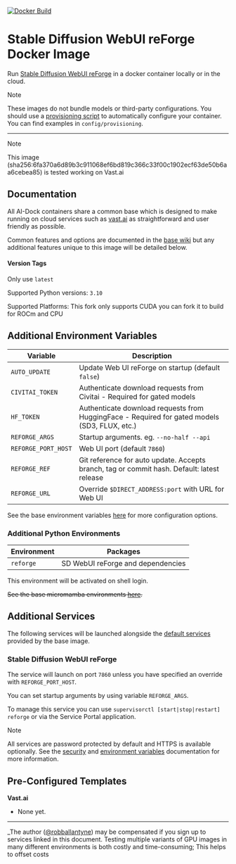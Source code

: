 [![Docker Build](https://github.com/hfzrk/stable-diffusion-webui-reforge-docker/actions/workflows/docker-build.yml/badge.svg)](https://github.com/hfzrk/stable-diffusion-webui-reforge-docker/actions/workflows/docker-build.yml)

# Stable Diffusion WebUI reForge Docker Image

Run [Stable Diffusion WebUI reForge](https://github.com/Panchovix/stable-diffusion-webui-reForge) in a docker container locally or in the cloud.

>[!NOTE]  
>These images do not bundle models or third-party configurations. You should use a [provisioning script](https://github.com/ai-dock/base-image/wiki/4.0-Running-the-Image#provisioning-script) to automatically configure your container. You can find examples in `config/provisioning`.
---
>[!NOTE]
>This image (sha256:6fa370a6d89b3c911068ef6bd819c366c33f00c1902ecf63de50b6aa6cebea85) is tested working on Vast.ai

## Documentation

All AI-Dock containers share a common base which is designed to make running on cloud services such as [vast.ai](https://link.ai-dock.org/vast.ai) as straightforward and user friendly as possible.

Common features and options are documented in the [base wiki](https://github.com/ai-dock/base-image/wiki) but any additional features unique to this image will be detailed below.

#### Version Tags

Only use `latest`

Supported Python versions: `3.10`

Supported Platforms: This fork only supports CUDA you can fork it to build for ROCm and CPU

## Additional Environment Variables
| Variable                 | Description |
| ------------------------ | ----------- |
| `AUTO_UPDATE`            | Update Web UI reForge on startup (default `false`) |
| `CIVITAI_TOKEN`          | Authenticate download requests from Civitai - Required for gated models |
| `HF_TOKEN`               | Authenticate download requests from HuggingFace - Required for gated models (SD3, FLUX, etc.) |
| `REFORGE_ARGS`           | Startup arguments. eg. `--no-half --api` |
| `REFORGE_PORT_HOST`      | Web UI port (default `7860`) |
| `REFORGE_REF`            | Git reference for auto update. Accepts branch, tag or commit hash. Default: latest release |
| `REFORGE_URL`            | Override `$DIRECT_ADDRESS:port` with URL for Web UI |

See the base environment variables [here](https://github.com/ai-dock/base-image/wiki/2.0-Environment-Variables) for more configuration options.

### Additional Python Environments

| Environment    | Packages |
| -------------- | ----------------------------------------- |
| `reforge`      | SD WebUI reForge and dependencies |

This environment will be activated on shell login.

~~See the base micromamba environments [here](https://github.com/ai-dock/base-image/wiki/1.0-Included-Software#installed-micromamba-environments).~~

## Additional Services

The following services will be launched alongside the [default services](https://github.com/ai-dock/base-image/wiki/1.0-Included-Software) provided by the base image.

### Stable Diffusion WebUI reForge

The service will launch on port `7860` unless you have specified an override with `REFORGE_PORT_HOST`.

You can set startup arguments by using variable `REFORGE_ARGS`.

To manage this service you can use `supervisorctl [start|stop|restart] reforge` or via the Service Portal application.

>[!NOTE]
>All services are password protected by default and HTTPS is available optionally. See the [security](https://github.com/ai-dock/base-image/wiki#security) and [environment variables](https://github.com/ai-dock/base-image/wiki/2.0-Environment-Variables) documentation for more information.

## Pre-Configured Templates

**Vast.​ai**

- None yet.

---

_The author ([@robballantyne](https://github.com/robballantyne)) may be compensated if you sign up to services linked in this document. Testing multiple variants of GPU images in many different environments is both costly and time-consuming; This helps to offset costs
